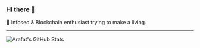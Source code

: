 ### Hi there 👋

<!--
**arafatansari/arafatansari** is a ✨ _special_ ✨ repository because its `README.md` (this file) appears on your GitHub profile.

Here are some ideas to get you started:

- 🔭 I’m currently working on ...
- 🌱 I’m currently learning ...
- 👯 I’m looking to collaborate on ...
- 🤔 I’m looking for help with ...
- 💬 Ask me about ...
- 📫 How to reach me: ...
- 😄 Pronouns: ...
- ⚡ Fun fact: ...
-->

🔭 Infosec & Blockchain enthusiast trying to make a living.

---

<p align="center">

<a href="https://github.com/arafatansari/arafatansari">
  <img align="left" src="https://github-readme-stats.vercel.app/api?username=Arafat&show_icons=true&theme=merko&include_all_commits=true&hide=contribs&count_private=true&line_height=32" alt="Arafat's GitHub Stats" />
</a>

</p>
